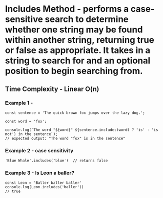 # Includes Method - performs a case-sensitive search to determine whether one string may be found within another string, returning true or false as appropriate. It takes in a string to search for and an optional position to begin searching from.

## Time Complexity - Linear O(n)

### Example 1 -

```
const sentence = 'The quick brown fox jumps over the lazy dog.';

const word = 'fox';

console.log(`The word "${word}" ${sentence.includes(word) ? 'is' : 'is not'} in the sentence`);
// expected output: "The word "fox" is in the sentence"
```

### Example 2 - case sensitivity

```
'Blue Whale'.includes('blue')  // returns false
```

### Example 3 - Is Leon a baller?

```
const Leon = 'Baller baller baller'
console.log(Leon.includes('baller'))
// true
```
